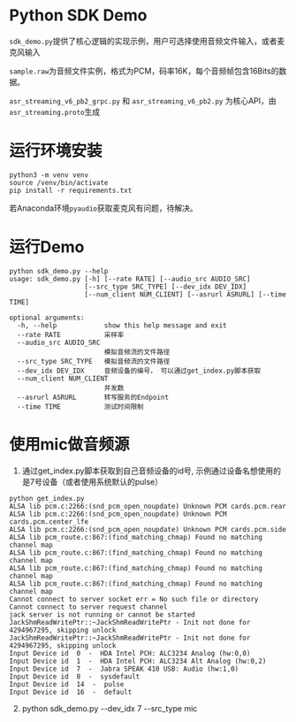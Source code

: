 # Python SDK Demo
`sdk_demo.py`提供了核心逻辑的实现示例，用户可选择使用音频文件输入，或者麦克风输入

`sample.raw`为音频文件实例，格式为PCM，码率16K，每个音频帧包含16Bits的数据。

`asr_streaming_v6_pb2_grpc.py` 和 `asr_streaming_v6_pb2.py` 为核心API，由`asr_streaming.proto`生成

# 运行环境安装
```
python3 -m venv venv
source /venv/bin/activate
pip install -r requirements.txt
```
若Anaconda环境`pyaudio`获取麦克风有问题，待解决。
# 运行Demo
```
python sdk_demo.py --help  
usage: sdk_demo.py [-h] [--rate RATE] [--audio_src AUDIO_SRC]
                   [--src_type SRC_TYPE] [--dev_idx DEV_IDX]
                   [--num_client NUM_CLIENT] [--asrurl ASRURL] [--time TIME]

optional arguments:
  -h, --help            show this help message and exit
  --rate RATE           采样率
  --audio_src AUDIO_SRC
                        模拟音频流的文件路径
  --src_type SRC_TYPE   模拟音频流的文件路径
  --dev_idx DEV_IDX     音频设备的编号， 可以通过get_index.py脚本获取
  --num_client NUM_CLIENT
                        并发数
  --asrurl ASRURL       转写服务的Endpoint
  --time TIME           测试时间限制

```


# 使用mic做音频源
1. 通过get_index.py脚本获取到自己音频设备的id号, 示例通过设备名想使用的是7号设备（或者使用系统默认的pulse）
```
python get_index.py 
ALSA lib pcm.c:2266:(snd_pcm_open_noupdate) Unknown PCM cards.pcm.rear
ALSA lib pcm.c:2266:(snd_pcm_open_noupdate) Unknown PCM cards.pcm.center_lfe
ALSA lib pcm.c:2266:(snd_pcm_open_noupdate) Unknown PCM cards.pcm.side
ALSA lib pcm_route.c:867:(find_matching_chmap) Found no matching channel map
ALSA lib pcm_route.c:867:(find_matching_chmap) Found no matching channel map
ALSA lib pcm_route.c:867:(find_matching_chmap) Found no matching channel map
ALSA lib pcm_route.c:867:(find_matching_chmap) Found no matching channel map
Cannot connect to server socket err = No such file or directory
Cannot connect to server request channel
jack server is not running or cannot be started
JackShmReadWritePtr::~JackShmReadWritePtr - Init not done for 4294967295, skipping unlock
JackShmReadWritePtr::~JackShmReadWritePtr - Init not done for 4294967295, skipping unlock
Input Device id  0  -  HDA Intel PCH: ALC3234 Analog (hw:0,0)
Input Device id  1  -  HDA Intel PCH: ALC3234 Alt Analog (hw:0,2)
Input Device id  7  -  Jabra SPEAK 410 USB: Audio (hw:1,0)
Input Device id  8  -  sysdefault
Input Device id  14  -  pulse
Input Device id  16  -  default
```
2. python sdk_demo.py --dev_idx 7 --src_type mic
